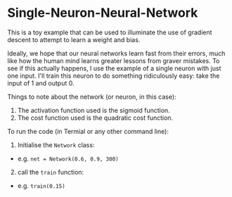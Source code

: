 # Single-Neuron-Neural-Network

This is a toy example that can be used to illuminate the use of gradient descent to attempt to learn a weight and bias.

Ideally, we hope that our neural networks learn fast from their errors, much like how the human mind learns greater lessons from graver mistakes. To see if this actually happens, I use the example of a single neuron with just one input. I'll train this neuron to do something ridiculously easy: take the input of 1 and output 0.

Things to note about the network (or neuron, in this case):

1. The activation function used is the sigmoid function.
2. The cost function used is the quadratic cost function.

To run the code (in Termial or any other command line):
1. Initialise the ``Network`` class:
  - e.g. ``net = Network(0.6, 0.9, 300)``
2. call the ``train`` function:
  - e.g. ``train(0.15)``

